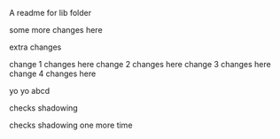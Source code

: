 A readme for lib folder


some more changes here

extra changes

change 1 changes here
change 2 changes here
change 3 changes here
change 4 changes here

yo
yo
abcd

checks shadowing

checks shadowing one more time 
